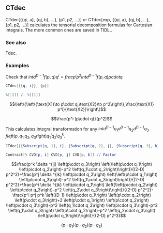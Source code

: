 ##  CTdec 

CTdec[{{qi, a}, {qj, b}, ...}, {p1, p2, ...}] or CTdec[exp, {{qi, a}, {qj, b}, ...}, {p1, p2, ...}] calculates the tensorial decomposition formulas for Cartesian integrals. The more common ones are saved in TIDL..

###  See also 

Tdec.

###  Examples 

Check that $int d^{D-1}f(p,q)q^i= frac{p^i}{p^2}int d^{D-1}f(p,q)pcdot q$

```mathematica
CTdec[{{q, i}}, {p}] 
 
%[[2]] /. %[[1]]
```

$$\left\{\left\{\text{X1}\to p\cdot q,\text{X2}\to p^2\right\},\frac{\text{X1} p^i}{\text{X2}}\right\}$$

$$\frac{p^i (p\cdot q)}{p^2}$$

This calculates integral transformation for any $int d^{D-1}q_1d^{D-1}q_2d^{D-1}q_3$ $fleft(p,q_{1,}q_2,q_3right) q_1^iq_2^jq_3^k$.

```mathematica
CTdec[{{Subscript[q, 1], i}, {Subscript[q, 2], j}, {Subscript[q, 3], k}}, {p}, List -> False] 
 
Contract[% CVD[p, i] CVD[p, j] CVD[p, k]] // Factor
```

$$\frac{p^k \delta ^{ij} \left(p\cdot q_3\right) \left(\left(p\cdot q_1\right) \left(p\cdot q_2\right)-p^2 \left(q_1\cdot q_2\right)\right)}{(2-D) p^2^2}+\frac{p^j \delta ^{ik} \left(p\cdot q_2\right) \left(\left(p\cdot q_1\right) \left(p\cdot q_3\right)-p^2 \left(q_1\cdot q_3\right)\right)}{(2-D) p^2^2}+\frac{p^i \delta ^{jk} \left(p\cdot q_1\right) \left(\left(p\cdot q_2\right) \left(p\cdot q_3\right)-p^2 \left(q_2\cdot q_3\right)\right)}{(2-D) p^2^2}-\frac{p^i p^j p^k \left((D-1) \left(p\cdot q_1\right) \left(p\cdot q_2\right) \left(p\cdot q_3\right)+2 \left(p\cdot q_1\right) \left(p\cdot q_2\right) \left(p\cdot q_3\right)-p^2 \left(q_1\cdot q_2\right) \left(p\cdot q_3\right)-p^2 \left(q_1\cdot q_3\right) \left(p\cdot q_2\right)-p^2 \left(q_2\cdot q_3\right) \left(p\cdot q_1\right)\right)}{(2-D) p^2^3}$$

$$\left(p\cdot q_1\right) \left(p\cdot q_2\right) \left(p\cdot q_3\right)$$